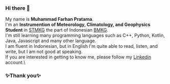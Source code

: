 ### Hi there 👋

My name is **Muhammad Farhan Pratama**.\
I'm an **Instrumention of Meteorology, Climatology, and Geophysics Student** in [STMKG](https://stmkg.ac.id/) the part of Indonesian [BMKG](https://www.bmkg.go.id/).\
I'm still learning many programming languages such as C++, Python, Kotlin, Java, Javascript and many other language.\
I am fluent in Indonesian, but in English I'm quite able to read, listen, and write, but I am not good at speaking.\
If you are interested in getting to know me, please follow my [Linkedin](https://www.linkedin.com/in/farhan-pratama-275299194/) account.\

### ✨Thank you✨

<!--
**umbat/umbat** is a ✨ _special_ ✨ repository because its `README.md` (this file) appears on your GitHub profile.

Here are some ideas to get you started:

- 🔭 I’m currently working on ...
- 🌱 I’m currently learning ...
- 👯 I’m looking to collaborate on ...
- 🤔 I’m looking for help with ...
- 💬 Ask me about ...
- 📫 How to reach me: ...
- 😄 Pronouns: ...
- ⚡ Fun fact: ...
-->
